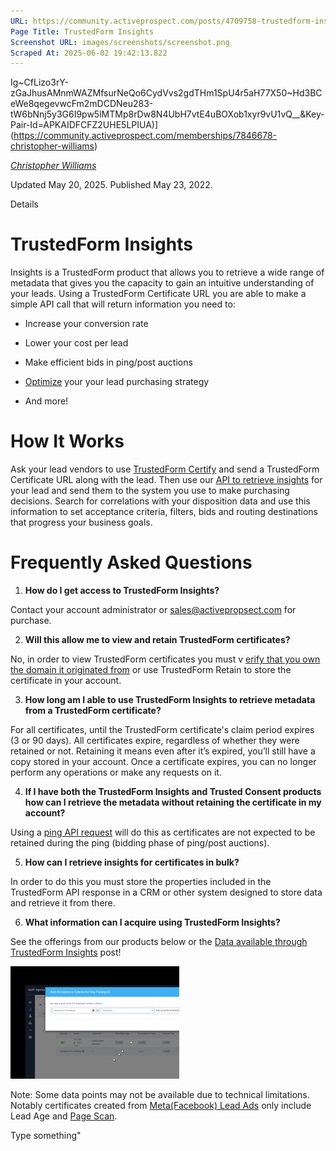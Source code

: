 ```yaml
---
URL: https://community.activeprospect.com/posts/4709758-trustedform-insights
Page Title: TrustedForm Insights
Screenshot URL: images/screenshots/screenshot.png
Scraped At: 2025-06-02 19:42:13.822
---
```

Ig~CfLizo3rY-zGaJhusAMnmWAZMfsurNeQo6CydVvs2gdTHm1SpU4r5aH77X50~Hd3BCeWe8qegevwcFm2mDCDNeu283-tW6bNnj5y3G6I9pw5lMTMp8rDw8N4UbH7vtE4uBOXob1xyr9vU1vQ__&Key-Pair-Id=APKAIDFCFZ2UHE5LPIUA)](https://community.activeprospect.com/memberships/7846678-christopher-williams)

[_Christopher Williams_](https://community.activeprospect.com/memberships/7846678-christopher-williams)

Updated May 20, 2025. Published May 23, 2022.

Details

# TrustedForm Insights

Insights is a TrustedForm product that allows you to retrieve a wide range of metadata that gives you the capacity to gain an intuitive understanding of your leads. Using a TrustedForm Certificate URL you are able to make a simple API call that will return information you need to:

- Increase your conversion rate

- Lower your cost per lead

- Make efficient bids in ping/post auctions

- [Optimize](https://activeprospect.com/resources/lead-optimization-wp-lp/) your your lead purchasing strategy

- And more!


# How It Works

Ask your lead vendors to use [TrustedForm Certify](https://activeprospect.com/trustedform/certify/) and send a TrustedForm Certificate URL along with the lead. Then use our [API to retrieve insights](https://developers.activeprospect.com/docs/trustedform/api/v3.0/tag/Retrieving-Insights/) for your lead and send them to the system you use to make purchasing decisions. Search for correlations with your disposition data and use this information to set acceptance criteria, filters, bids and routing destinations that progress your business goals.

# Frequently Asked Questions

1. **How do I get access to TrustedForm Insights?**

Contact your account administrator or sales@activepropsect.com for purchase.

2. **Will this allow me to view and retain TrustedForm certificates?**

No, in order to view TrustedForm certificates you must v [erify that you own the domain it originated from](https://community.activeprospect.com/posts/4649879-verify-domain-ownership) or use TrustedForm Retain to store the certificate in your account.

3. **How long am I able to use TrustedForm Insights to retrieve metadata from a TrustedForm certificate?**

For all certificates, until the TrustedForm certificate's claim period expires (3 or 90 days). All certificates expire, regardless of whether they were retained or not. Retaining it means even after it’s expired, you’ll still have a copy stored in your account. Once a certificate expires, you can no longer perform any operations or make any requests on it.

4. **If I have both the TrustedForm Insights and Trusted Consent products how can I retrieve the metadata without retaining the certificate in my account?**

Using a [ping API request](https://developers.activeprospect.com/docs/trustedform/api/v3.0/tag/Ping/) will do this as certificates are not expected to be retained during the ping (bidding phase of ping/post auctions).

5. **How can I retrieve insights for certificates in bulk?**

In order to do this you must store the properties included in the TrustedForm API response in a CRM or other system designed to store data and retrieve it from there.

6. **What information can I acquire using TrustedForm Insights?**

See the offerings from our products below or the [Data available through TrustedForm Insights](https://community.activeprospect.com/posts/4112140-data-available-through-trustedform-insights) post!


![](images/image-1.png)

Note: Some data points may not be available due to technical limitations. Notably certificates created from [Meta(Facebook) Lead Ads](https://www.facebook.com/business/help/1481110642181372?id=735435806665862) only include Lead Age and [Page Scan](https://community.activeprospect.com/posts/4913897-does-page-scan-work-for-trustedform-facebook-lead-ads-certificates).

Type something"
